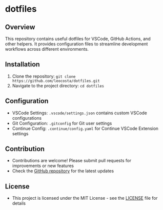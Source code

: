 # dotfiles

## Overview
This repository contains useful dotfiles for VSCode, GitHub Actions, and other helpers. It provides configuration files to streamline development workflows across different environments.

## Installation
1. Clone the repository: `git clone https://github.com/leocosta/dotfiles.git`
2. Navigate to the project directory: `cd dotfiles`

## Configuration
- VSCode Settings: `.vscode/settings.json` contains custom VSCode configurations
- Git Configuration: `.gitconfig` for Git user settings
- Continue Config: `.continue/config.yaml` for Continue VSCode Extension settings

## Contribution
- Contributions are welcome! Please submit pull requests for improvements or new features
- Check the [GitHub repository](https://github.com/leocosta/dotfiles) for the latest updates

## License
- This project is licensed under the MIT License - see the [LICENSE](LICENSE) file for details
